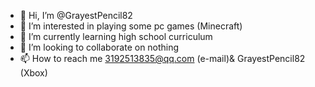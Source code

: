 - 👋 Hi, I’m @GrayestPencil82
- 👀 I’m interested in playing some pc games (Minecraft)
- 🌱 I’m currently learning high school curriculum
- 💞️ I’m looking to collaborate on nothing
- 📫 How to reach me 3192513835@qq.com (e-mail)& GrayestPencil82 (Xbox)
<!---
GrayestPencil82/GrayestPencil82 is a ✨ special ✨ repository because its `README.md` (this file) appears on your GitHub profile.
You can click the Preview link to take a look at your changes.
--->
